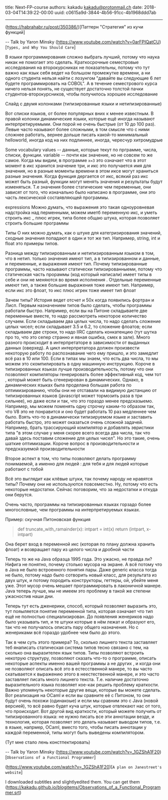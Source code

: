 title: Next-FP-course
authors: kakadu <kakadu@protonmail.ch>
date: 2018-03-04T14:39:22-00:00
uuid: c0615a9d-3844-4b56-91cc-4b1968ddd7ab

---

(https://habrahabr.ru/post/350386/)[Паттерн "Стратегия" из кучи функций]

-- 
Talk by Yaron Minsky 
(https://www.youtube.com/watch?v=0arFPIQatCU)[`Types, and Why You Should Care`]

В языки программирования сложно выбрать лучший, потому что наука никак не помогает
это сделать. Краткосрочные семестровые исследования на второкурсниках не показательны,
потому что тут важно как язык себя ведет на большом промежутке времени, а ни одного 
студента 
нельзя найти с лозунгом "давайте вы следующие 6 лет будете программировать на COBOL".
А в течение семестрового курса ничего нельзя понять, не существует достаточно толстой 
пачки студентов-второкурсников, чтобы получилось хорошее исследование

Слайд с двумя колонками (типизированные языки и нетипизированные)

Вот списки языков, от более популярных вних к менее известным. В правой колонки 
динамические языки, которые ещё иногда называют интерпретируемыми. Они порой не очень 
быстрые (от 10 до 100 раз). Левые часто называют более сложными, в том смысле что
с ними сложнее работать, вернее дольше писать какой-то минимальный helloworld, иногда 
код на них подлиннее, иногда, чересчур хитромудрые

Some vocabulary
values -- данные, которые текут по прграмме, числа, списки, функции.
variable -- почти как значение, но не совсем то же самое. Когда мы видим, в программе
`x=3` это означает что в этот момент в икс хранится значение три, и икс это получается
имя для значения, но в разные моменты времени в этом иксе могут храниться разные 
значения. Когда функция дергается от икс, всякий раз икс может быть разный, функции
могут менять значения и результаты будут изменяться. Т.е значения более статические
чем переменные, они зависят от того, что изначально было написано в программе, они
это часть лексической состаявляющей программы.

expressions
Можно думать, что выражения это такая одноуровневая надстройка над перменными, можем 
иметб переменную икс, и уметь строить икс _  плюс игрек, типа более общаю штука, которая
позволяет строить большие программы

Типы
О них можно думать, как о штуке для категризирования значений, сходные значения 
попадают в один и тот же тип. Например, string, int и float это примеры типов.

Разница между типизированным и нетипизированным языком в том, что в нетип. только 
значения имеют тип, а в типизированном и данные, и переменные, и выражения имеют тип.
Почему типизированные программы, часто называют статически типизированныеми, потому
что статическая часть прораммы (код который написали) имеет типы в себе и они не меняются
во время исполнения . Отдельные переменные имеют тип, а также большие выражения тоже имеют 
тип. Например, если икс это флоат, то икс плюс игрек тоже имеет тип флоат

Зачем типы?
История ведет отсчет и 50х когда появились фортран и Лисп. Первым назначением типов было
сделать, чтобы программы работали быстро. Например, если вы на Питоне складываете две
переменные вместе, то надо рассмотреть некоторое количество случаем. Если складываем два 
целых числа, то надо сделать сложение целых чисел; если складывает 3.5 и 6.2, то сложение 
флоатов;
если складываем две строки, то надо IIRC сделать конкатенцию (тут шутка про то, что это
сепер странно и явная ошибка, смех в зале). Много разного происходит в интерпретаторе в 
зависимости от выданных данных (оверхед). А цикл интерпретатора должен произвести 
некоторую работу по распознавание чего ему пришло, и это замедлит всё раз в 10 или 100. 
Если в типах мы знаем, что есть два числа, то мы можем это скомпилировать в одну машинную 
инструкцию. Короче в типизированных языках лучше производительность, потому что они 
позволяют компиляторы генерировать более эффективный код, чем тот , который может быть
сгенерирован в динамических. Однако, в динамических языках была проделана большая работа
по оптимизированию, чтобы они не отставали на видимую дистанцию от типизированных языков
(javascript может тормозить раза в три сильнее), но даже если и так, что это гораздо
менее предсказыемо. Например, мы можем поменять одну строчку каким-то образом так, что 
V8 это не понравится и оно будет работать 10 раз медленнее чем было. Взять что-то в 
динамически типизируемом языке и заставить работать быстро, это может оказаться 
очень сложной задачей. Например, брать трассирующий компилятор и добавлять эвристики
типа "в этом случае у меня скорее всего всегда два числа, так что давай здесь поставим 
сложение для целых чисел". Но это такие, очень шаткие оптимизации.
Короче вопрос в производительности и предсказуемой производительности

Второе аспект в том, что типы позволяют делать программу понимаемой, а именно для людей
: для тебя и для людей которые работают с тобой 

Всё это выглядит как клёвые штуки, так почему народу не нравятся типы? Почему они не 
используются повсеместно. Ну, потому что есть некоторые недостатки. Сейчас поговорим,
что за недостатки и откуда они берутся.

Очень часто, программы на типизированных языках горзадо более многословные, чем программы 
на интерпретируемых языках. 

Пример: скучная Питоновская функция
> def truncate\_with\_ramainder(x):
>    intpart = int(x)
>    return (intpart, x-intpart)

Она берет вход в переменной икс (которая по плану должна хранить флоат) и возвращает 
пару из целого числа и дробной части

Теперь то же на Java образца 1995 года.
Это ужасно, не правда ли? Нифига не понятно, почему столько мусора на экране. А всё 
потому что в Java не было встроенного понятия пары. Даже generic класса тогда не было,
потому надо было сотворить новый класс, для результата из двух штук, и потому породить
конструкторы, геттеры, ой, убейте меня уже. Этот мусор очень мешает программировать в
лаконичной манере. Java теперь лучше, мы не имеем это проблему в такой же степени 
ужасностив наши дни.

Теперь тут есть дженерики, способ, который позволяет выразить это, тут пояыляется 
понятие переменной типа, которая означает что тип ещё не полностью специализирован.
До появления женериков надо было указывать тип, и те штуки которые в нём лежат 
и образуют его, так что не получалось описать пару общего назначения.
Но с женериками всё гораздо удобнее чем было до этого.

Так в чем суть этого примера? То, сколько лишнего текста заставляет теб янаписать 
статическая система типов тесно связано с тем, на сколько она выразителен язык
типов.  Типы позволяют встроить некотрую структуру, позволяют сказать что-то 
о программе, описать некоторые аспекты именно вашей программы а не других
, и когда они не позволяют описать всё это в естесственной манере, то вы часто
скатывается к выражению этого в неестественной манере, и это часто заставляет 
писать много лишнего текста. Т.е. наличие достаточно выразительного языка 
позволяет кое-как решить проблему краткости. Важно упомянуть некоторые другие 
вещи, которые вы можете сделать. Вот реализация на OCaml и если вы сравните
её с Питоном, то они будут очень похожи (одинакоые) и если мы сравним это с Java
(новой версией), то всё равно будет куча штук, которые отвлекают нас от того, что
происходит. Вот другой вид краткости, который можете получить от типизированного 
языка: не нужно писать все эти аннотации везде, и технология, которая позволяет
это делать называет выводом типов, т.е. в языке, напрмер, OCaml, вместо того, 
чтобы писать аннотации у каждой переменной, типы могут быть выведены компилятором.

(Тут мне стало лень констпектировать)

-- 
Talk by Yaron Minsky 
(https://www.youtube.com/watch?v=_1GZShA1F20)[`Observations of a Functional Programmer`]

(https://www.youtube.com/watch?v=_1GZShA1F20)[`A plan on Janestreet's website`]

I downloaded subtitles and slightlyedited them. You can get them 
(https://kakadu.github.io/blogitems/Observations_of_a_Functional_Programmer.srt)
